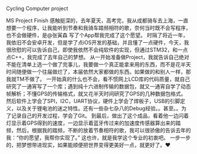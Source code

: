 Cycling Computer project

MS Project Finish
感触挺深的，去年夏天，高考完，我从成都骑车去上海，一直想要一个程序，让我能听到节奏和我骑车踏频相符的歌，奈何当时既不会写程序，也不会做硬件，是@张寅森 写了个App帮我完成了这个愿望。
时隔了将近一年，我依旧不会安卓开发，但是学了点iOS开发的基础，并且懂了一点硬件，今天，我很欣慰的可以告诉自己，即使我依然不会纯软件的实现，但通过STM32，和一点点C++，我完成了去年自己的梦想。
从一开始准备做Project，我就告诉自己绝对不能在清单上选一个做了完事儿，我要做一个真正能拿来用的东西，而不是花半天时间随便做一个往届做烂了，本届依然大家都做的东西。如果做的和别人一样，那我就TM不做了。
一开始真的什么也不会，看不惯网上LCD库的代码质量，就自己研究了一通宵写了一个库；遇到纯十六进制传输的数据包，就又一通宵自学了动态帧解析；不懂GPS的传输格式，就又花半天时间研究了GPS的几种数据包格式。然后软件上学会了SPI，I2C，UART协议，硬件上学会了焊板子，USB的引脚定义，以及关于锂电池的迷之特性。还有一些杂七杂八的Debug经验。。甚至。。为了记录自己的开发过程，学会了Git。
到最后，做出了这个成品，看着他一边闪着灯显示着GPS得到的速度，一边显示着蓝牙传过来的加速度传感器算出来的踏频，然后，根据我的踏频，不断的放着节奏相符的歌，我可以很骄傲的告诉去年的我：“你的愿望，我帮你实现了。”
这也许，就是我学这个专业的初衷吧。
一步一步的，把梦想带进现实，如果能顺便把世界变得更美好一点，就更好了。❤️
